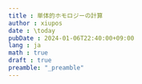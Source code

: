 ```yaml
---
title : 単体的ホモロジーの計算
author : xiupos
date : \today
pubDate : 2024-01-06T22:40:00+09:00
lang : ja
math : true
draft : true
preamble: "_preamble"
---
```



